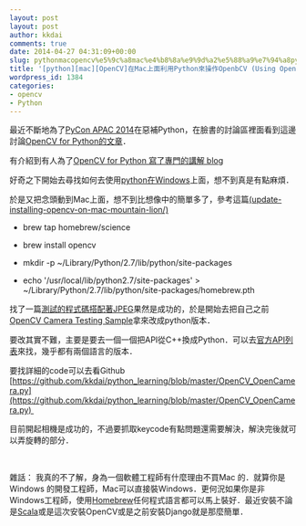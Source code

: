```yaml
---
layout: post
layout: post
author: kkdai
comments: true
date: 2014-04-27 04:31:09+00:00
slug: pythonmacopencv%e5%9c%a8mac%e4%b8%8a%e9%9d%a2%e5%88%a9%e7%94%a8python%e4%be%86%e6%93%8d%e4%bd%9copenbcv-using-opencv-in-mac-via-python
title: '[python][mac][OpenCV]在Mac上面利用Python來操作OpenbCV (Using OpenCV in Mac via python)'
wordpress_id: 1384
categories:
- opencv
- Python
---
```


最近不斷地為了[PyCon APAC 2014](https://www.google.com.tw/url?sa=t&rct=j&q=&esrc=s&source=web&cd=1&cad=rja&uact=8&ved=0CC4QFjAA&url=https%3A%2F%2Ftw.pycon.org%2F&ei=FdBbU-CPGoXokgWR94DIDQ&usg=AFQjCNE86SZ1r0Ha7LxhwVWLF67vEKcihA&sig2=leo7FMfmi0iZ7v-E0Dv4xg)在惡補Python，在臉書的討論區裡面看到這邊討論[OpenCV for Python的文章](https://www.facebook.com/groups/pythontw/permalink/10152836902068438/?stream_ref=2)．




有介紹到有人為了[OpenCV for Python 寫了專門的講解 blog](http://opencvpython.blogspot.tw/p/list-of-articles-in-this-blog.html)




好奇之下開始去尋找如何去使用[python在Windows](http://docs.opencv.org/trunk/doc/py_tutorials/py_setup/py_setup_in_windows/py_setup_in_windows.html)上面，想不到真是有點麻煩．




於是又把念頭動到Mac上面，想不到比想像中的簡單多了，參考這篇[(update-installing-opencv-on-mac-mountain-lion/)](http://www.jeffreythompson.org/blog/2013/08/22/update-installing-opencv-on-mac-mountain-lion/)






  * brew tap homebrew/science


  * brew install opencv


  * mkdir -p ~/Library/Python/2.7/lib/python/site-packages


  * echo '/usr/local/lib/python2.7/site-packages' > ~/Library/Python/2.7/lib/python/site-packages/homebrew.pth




找了一篇[測試的程式碼搭配著JPEG](https://github.com/abidrahmank/OpenCV2-Python/blob/master/Official_Tutorial_Python_Codes/1_introduction/modify_image.py)果然是成功的，於是開始去把自己之前[OpenCV Camera Testing Sample](https://gist.github.com/kkdai/9803015)拿來改成python版本．




要改其實不難，主要是要去一個一個把API從C++換成Python．可以去[官方API列表](http://docs.opencv.org/modules/highgui/doc/user_interface.html?highlight=cv.waitkey#cv.WaitKey)來找，幾乎都有兩個語言的版本．




要找詳細的code可以去看Github [https://github.com/kkdai/python_learning/blob/master/OpenCV_OpenCamera.py](https://github.com/kkdai/python_learning/blob/master/OpenCV_OpenCamera.py) 




目前開起相機是成功的，不過要抓取keycode有點問題還需要解決，解決完後就可以弄旋轉的部分．




 




雜話： 我真的不了解，身為一個軟體工程師有什麼理由不買Mac 的．就算你是Windows 的開發工程師，Mac可以直接裝Windows．更何況如果你是非Windows工程師，使用[Homebrew](http://brew.sh/)任何程式語言都可以馬上裝好．最近安裝不論是[Scala](http://www.scala-lang.org/)或是這次安裝OpenCV或是之前安裝Django就是那麼簡單．
